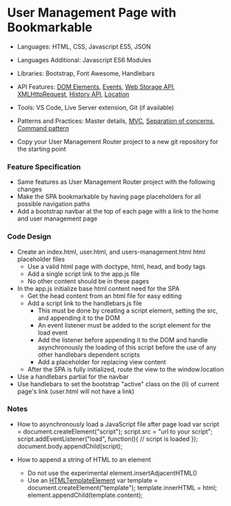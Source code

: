
# User Management Page with Bookmarkable

* Languages: HTML, CSS, Javascript ES5, JSON
* Languages Additional: Javascript ES6 Modules
* Libraries: Bootstrap, Font Awesome, Handlebars
* API Features: [DOM Elements](http://redrockcodecamp.org/docs/Javascript/developer.mozilla.org/en-US/docs/Web/API/Document_Object_Model.html), [Events](http://redrockcodecamp.org/docs/JavaScript/developer.mozilla.org/en-US/docs/Web/Events.html), [Web Storage API](http://redrockcodecamp.org/docs/javascript/developer.mozilla.org/en-US/docs/Web/API/Web_Storage_API.html), [XMLHttpRequest](http://redrockcodecamp.org/docs/javascript/developer.mozilla.org/en-US/docs/Web/API/XMLHttpRequest.html), [History API](http://redrockcodecamp.org/docs/javascript/developer.mozilla.org/en-US/docs/Web/API/History_API.html), [Location](http://redrockcodecamp.org/docs/javascript/developer.mozilla.org/en-US/docs/Web/API/Location.html)
* Tools: VS Code, Live Server extension, Git (if available)
* Patterns and Practices: Master details, [MVC](http://redrockcodecamp.org/wikipedia/model_view_controller.html), [Separation of concerns](http://redrockcodecamp.org/wikipedia/separation_of_concerns.html), [Command pattern](http://redrockcodecamp.org/wikipedia/command_pattern.html)

* Copy your User Management Router project to a new git repository for the starting point

### Feature Specification

* Same features as User Management Router project with the following changes
* Make the SPA bookmarkable by having page placeholders for all possible navigation paths
* Add a bootstrap navbar at the top of each page with a link to the home and user management page

### Code Design

* Create an index.html, user.html, and users-management.html html placeholder files
	* Use a valid html page with doctype, html, head, and body tags
	* Add a single script link to the app.js file
	* No other content should be in these pages
* In the app.js initialize base html content need for the SPA
	* Get the head content from an html file for easy editing
	* Add a script link to the handlebars.js file
		* This must be done by creating a script element, setting the src, and appending it to the DOM
		* An event listener must be added to the script element for the load event
		* Add the listener before appending it to the DOM and handle asynchronously the loading of this script before
			the use of any other handlebars dependent scripts
		* Add a placeholder for replacing view content
	* After the SPA is fully initialized, route the view to the window.location
* Use a handlebars partial for the navbar
* Use handlebars to set the bootstrap "active" class on the (li) of current page's link (user.html will not have a link)

### Notes

* How to asynchronously load a JavaScript file after page load
		var script = document.createElement("script");
		script.src = "url to your script";
		script.addEventListener("load", function(){ // script is loaded });
		document.body.appendChild(script);

* How to append a string of HTML to an element
	* Do not use the experimental element.insertAdjacentHTML()
	* Use an [HTMLTemplateElement](http://redrockcodecamp.org/docs/javascript/developer.mozilla.org/en-US/docs/Web/API/HTMLTemplateElement.html)
			var template = document.createElement("template");
			template.innerHTML = html;
			element.appendChild(template.content);